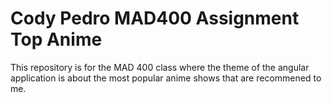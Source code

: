 # Cody Pedro MAD400 Assignment Top Anime
This repository is for the MAD 400 class where the theme of the angular application is about the most popular anime shows that are recommened to me.
 
